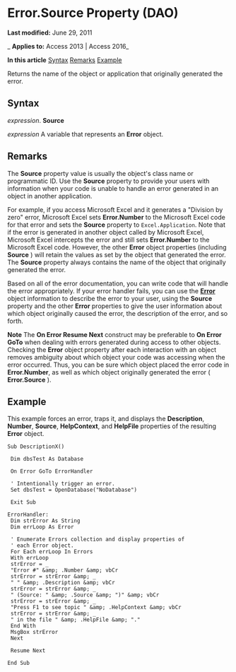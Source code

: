 
# Error.Source Property (DAO)

 **Last modified:** June 29, 2011

 _ **Applies to:** Access 2013 | Access 2016_

 **In this article**
[Syntax](#sectionSection0)
[Remarks](#sectionSection1)
[Example](#sectionSection2)


Returns the name of the object or application that originally generated the error.

## Syntax
<a name="sectionSection0"> </a>

 _expression_. **Source**

 _expression_ A variable that represents an **Error** object.


## Remarks
<a name="sectionSection1"> </a>

The  **Source** property value is usually the object's class name or programmatic ID. Use the **Source** property to provide your users with information when your code is unable to handle an error generated in an object in another application.

For example, if you access Microsoft Excel and it generates a "Division by zero" error, Microsoft Excel sets  **Error.Number** to the Microsoft Excel code for that error and sets the **Source** property to `Excel.Application`. Note that if the error is generated in another object called by Microsoft Excel, Microsoft Excel intercepts the error and still sets  **Error.Number** to the Microsoft Excel code. However, the other **Error** object properties (including **Source** ) will retain the values as set by the object that generated the error. The **Source** property always contains the name of the object that originally generated the error.

Based on all of the error documentation, you can write code that will handle the error appropriately. If your error handler fails, you can use the  **[Error](e2608bc9-bece-9b47-4562-7a2689601f75.md)** object information to describe the error to your user, using the **Source** property and the other **Error** properties to give the user information about which object originally caused the error, the description of the error, and so forth.




 **Note**  The  **On Error Resume Next** construct may be preferable to **On Error GoTo** when dealing with errors generated during access to other objects. Checking the **Error** object property after each interaction with an object removes ambiguity about which object your code was accessing when the error occurred. Thus, you can be sure which object placed the error code in **Error.Number**, as well as which object originally generated the error ( **Error.Source** ).


## Example
<a name="sectionSection2"> </a>

This example forces an error, traps it, and displays the  **Description**, **Number**, **Source**, **HelpContext**, and **HelpFile** properties of the resulting **Error** object.


```
Sub DescriptionX() 
 
 Dim dbsTest As Database 
 
 On Error GoTo ErrorHandler 
 
 ' Intentionally trigger an error. 
 Set dbsTest = OpenDatabase("NoDatabase") 
 
 Exit Sub 
 
ErrorHandler: 
 Dim strError As String 
 Dim errLoop As Error 
 
 ' Enumerate Errors collection and display properties of 
 ' each Error object. 
 For Each errLoop In Errors 
 With errLoop 
 strError = _ 
 "Error #" &amp; .Number &amp; vbCr 
 strError = strError &amp; _ 
 " " &amp; .Description &amp; vbCr 
 strError = strError &amp; _ 
 " (Source: " &amp; .Source &amp; ")" &amp; vbCr 
 strError = strError &amp; _ 
 "Press F1 to see topic " &amp; .HelpContext &amp; vbCr 
 strError = strError &amp; _ 
 " in the file " &amp; .HelpFile &amp; "." 
 End With 
 MsgBox strError 
 Next 
 
 Resume Next 
 
End Sub
```

